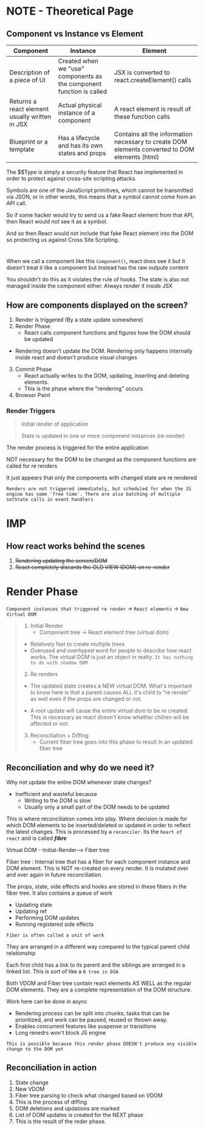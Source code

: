 # NOTE - Theoretical Page
## Component vs Instance vs Element
| Component                                      | Instance                                                             | Element                                                                                        |
|------------------------------------------------|----------------------------------------------------------------------|------------------------------------------------------------------------------------------------|
| Description of a piece of UI                   | Created when we "use" components as the component function is called | JSX is converted to react.createElement() calls                                                |
| Returns a react element usually written in JSX | Actual physical instance of a component                              | A react element is result of these function calls                                              |
| Blueprint or a template                        | Has a lifecycle and has its own states and props                     | Contains all the information necessary to create DOM elements converted to DOM elements (html) |

The $$Type is simply a security feature that React has implemented in order to protect against cross-site scripting attacks.

Symbols are one of the JavaScript primitives, which cannot be transmitted via JSON, or in other words, this means that a symbol
cannot come from an API call.

So if some hacker would try to send us a fake React element from that API, then React would not see it as a symbol.

And so then React would not include that fake React element into the DOM so protecting us against Cross Site Scripting.
#
When we call a component like this `Component()`, react does see it but it doesn't treat it like a component but instead has the raw outpute content

You shouldn't do this as it violates the rule of hooks. The state is also not managed inside the component either. Always render it inside JSX

## How are components displayed on the screen?
1. Render is triggered (By a state update somewhere)
2. Render Phase
    - React calls component functions and figures how the DOM should be updated
- Rendering doesn't update the DOM. Rendering only happens internally inside react and doesn't produce visual changes
3. Commit Phase
    - React actually writes to the DOM, updating, inserting and deleting elements.
    - This is the phase where the "rendering" occurs
4. Browser Paint

### Render Triggers
> Initial render of application

> State is updated in one or more component instances (re-render)

The render process is triggered for the entire application

NOT necessary for the DOM to be changed as the component functions are called for re renders

It just appears that only the components with changed state are re rendered

`Renders are not triggered immediately, but scheduled for when the JS engine has some 'free time'. There are also batching of multiple setState calls in event handlers`

# IMP
## How react works behind the scenes
1. ~~Rendering updating the screen/DOM~~
2. ~~React completely discards the OLD VIEW (DOM) on re-render~~

# Render Phase
`Component instances that triggered re render` -> `React elements` -> `New Virtual DOM`
> 1. Initial Render
>       - Component tree -> React element tree (virtual dom)
>
> - Relatively fast to create multiple trees
> - Overused and overhyped word for people to describe how react works. The virtual DOM is just an object in realty. `It has nothing to do with shadow DOM`
> 2. Re renders
> - The updated state creates a NEW virtual DOM. What's important to know here is that a parent causes ALL it's child to "re render" as well even if the props are changed or not.
>
> - A root update will cause the entire virtual dom to be re created. This is necessary as react doesn't know whether chilren will be affected or not.
> 3. Reconciliation + Diffing 
>       - Current fiber tree goes into this phase to result in an updated fiber tree

## Reconciliation and why do we need it?
Why not update the entire DOM whenever state changes?
- Inefficient and wasteful because
    - Writing to the DOM is slow
    - Usually only a small part of the DOM needs to be updated

This is where reconciliation comes into play. Where decision is made for which DOM elements to be inserted/deleted or updated in order to reflect the latest changes. This is processed by a `reconciler`. Its the `heart of react` and is called ***fibre***

Virtual DOM --Initial-Render--> Fiber tree

Fiber tree : Internal tree that has a fiber for each component instance and DOM element. This is NOT re-created on every render. It is mutated over and over again in future reconciliation.

The props, state, side effects and hooks are stored in these fibers in the fiber tree. It also contains a queue of work 
- Updating state
- Updating ref
- Performing DOM updates
- Running registered side effects

`Fiber is often called a unit of work`

They are arranged in a different way compared to the typical parent child relationship

Each first child has a link to its parent and the siblings are arranged in a linked list. This is sort of like a `B tree in DSA`

Both VDOM and Fiber tree contain react elements AS WELL as the regular DOM elements. They are a complete representation of the DOM structure.

Work here can be done in async
- Rendering process can be split into chunks, tasks that can be prioritized, and work can be paused, reused or thrown away.
- Enables concurrent features like suspense or transitions
- Long renedrs won't block JS engine

`This is possible because this render phase DOESN't produce any visible change to the DOM yet`
## Reconciliation in action
1. State change
2. New VDOM
3. Fiber tree parsing to check what changed based on VDOM
4. This is the process of diffing
5. DOM deletions and updations are marked
6. List of DOM updates is created for the NEXT phase
7. This is the result of the reder phase.
